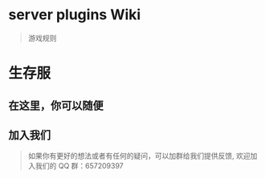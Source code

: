 # server plugins Wiki

> 游戏规则

# 生存服

## 在这里，你可以随便

## 加入我们

> 如果你有更好的想法或者有任何的疑问，可以加群给我们提供反馈, 欢迎加入我们的 QQ 群：657209397
